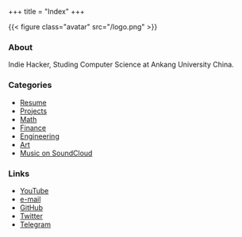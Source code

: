 +++
title = "Index"
+++

{{< figure class="avatar" src="/logo.png" >}}

### About

Indie Hacker, Studing Computer Science at Ankang University China.

### Categories

- [Resume](portfolio)
- [Projects](project)
- [Math](math)
- [Finance](finance)
- [Engineering](site-under_construction)
- [Art](site-under_construction)
- [Music on SoundCloud](https://soundcloud.com/joel-meles)

### Links

- [YouTube](https://www.youtube.com/channel/UCEF4jrMld3MmgUfc8g-kHCA)
- [e-mail](mailto:tojoelmeles@gmail.com)
- [GitHub](https://github.com/eyoelmeles)
- [Twitter](https://twitter.com/joelmcmeles)
- [Telegram](https://t.me/eoel007)
